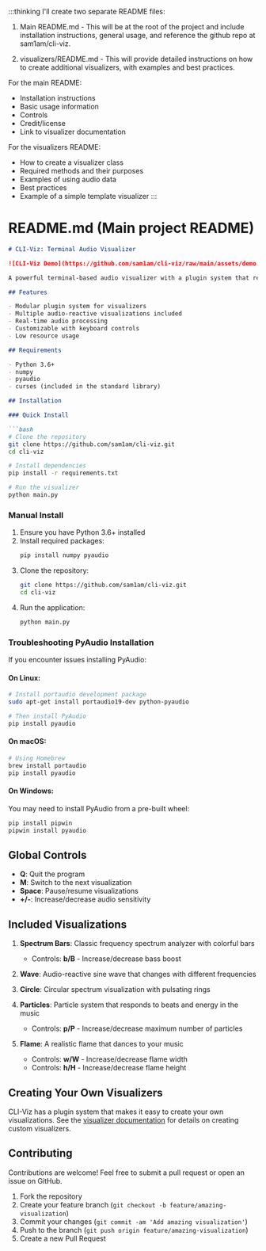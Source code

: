 :::thinking
I'll create two separate README files:

1. Main README.md - This will be at the root of the project and include installation instructions, general usage, and reference the github repo at sam1am/cli-viz.

2. visualizers/README.md - This will provide detailed instructions on how to create additional visualizers, with examples and best practices.

For the main README:
- Installation instructions
- Basic usage information
- Controls
- Credit/license
- Link to visualizer documentation

For the visualizers README:
- How to create a visualizer class
- Required methods and their purposes
- Examples of using audio data
- Best practices
- Example of a simple template visualizer
:::
# README.md (Main project README)

```markdown
# CLI-Viz: Terminal Audio Visualizer

![CLI-Viz Demo](https://github.com/sam1am/cli-viz/raw/main/assets/demo.gif)

A powerful terminal-based audio visualizer with a plugin system that renders beautiful, responsive visualizations in your terminal. CLI-Viz processes audio from your microphone in real-time and transforms it into captivating visual displays.

## Features

- Modular plugin system for visualizers
- Multiple audio-reactive visualizations included
- Real-time audio processing
- Customizable with keyboard controls
- Low resource usage

## Requirements

- Python 3.6+
- numpy
- pyaudio
- curses (included in the standard library)

## Installation

### Quick Install

```bash
# Clone the repository
git clone https://github.com/sam1am/cli-viz.git
cd cli-viz

# Install dependencies
pip install -r requirements.txt

# Run the visualizer
python main.py
```

### Manual Install

1. Ensure you have Python 3.6+ installed
2. Install required packages:
   ```bash
   pip install numpy pyaudio
   ```
3. Clone the repository:
   ```bash
   git clone https://github.com/sam1am/cli-viz.git
   cd cli-viz
   ```
4. Run the application:
   ```bash
   python main.py
   ```

### Troubleshooting PyAudio Installation

If you encounter issues installing PyAudio:

#### On Linux:
```bash
# Install portaudio development package
sudo apt-get install portaudio19-dev python-pyaudio

# Then install PyAudio
pip install pyaudio
```

#### On macOS:
```bash
# Using Homebrew
brew install portaudio
pip install pyaudio
```

#### On Windows:
You may need to install PyAudio from a pre-built wheel:
```bash
pip install pipwin
pipwin install pyaudio
```

## Global Controls

- **Q**: Quit the program
- **M**: Switch to the next visualization
- **Space**: Pause/resume visualizations
- **+/-**: Increase/decrease audio sensitivity

## Included Visualizations

1. **Spectrum Bars**: Classic frequency spectrum analyzer with colorful bars
   - Controls: **b/B** - Increase/decrease bass boost

2. **Wave**: Audio-reactive sine wave that changes with different frequencies

3. **Circle**: Circular spectrum visualization with pulsating rings

4. **Particles**: Particle system that responds to beats and energy in the music
   - Controls: **p/P** - Increase/decrease maximum number of particles

5. **Flame**: A realistic flame that dances to your music
   - Controls: **w/W** - Increase/decrease flame width
   - Controls: **h/H** - Increase/decrease flame height

## Creating Your Own Visualizers

CLI-Viz has a plugin system that makes it easy to create your own visualizations. See the [visualizer documentation](visualizers/README.md) for details on creating custom visualizers.

## Contributing

Contributions are welcome! Feel free to submit a pull request or open an issue on GitHub.

1. Fork the repository
2. Create your feature branch (`git checkout -b feature/amazing-visualization`)
3. Commit your changes (`git commit -am 'Add amazing visualization'`)
4. Push to the branch (`git push origin feature/amazing-visualization`)
5. Create a new Pull Request
